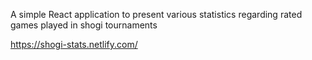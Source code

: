 A simple React application to present various statistics regarding rated games played in shogi tournaments

https://shogi-stats.netlify.com/
